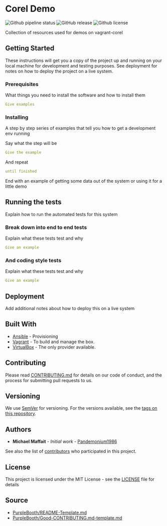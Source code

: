 # Corel Demo

![Github pipeline status](https://github.com/Pandemonium1986/corel-demo/workflows//Molecule%20-%20Branches%20actions/badge.svg)
![GitHub release](https://img.shields.io/github/release/Pandemonium1986/corel-demo.svg?logo=github)
![Github license](https://img.shields.io/github/license/Pandemonium1986/corel-demo.svg?logo=github)

Collection of resources used for demos on vagrant-corel

## Getting Started

These instructions will get you a copy of the project up and running on your local machine for development and testing purposes. See deployment for notes on how to deploy the project on a live system.

### Prerequisites

What things you need to install the software and how to install them

```yaml
Give examples
```

### Installing

A step by step series of examples that tell you how to get a development env running

Say what the step will be

```yaml
Give the example
```

And repeat

```yaml
until finished
```

End with an example of getting some data out of the system or using it for a little demo

## Running the tests

Explain how to run the automated tests for this system

### Break down into end to end tests

Explain what these tests test and why

```yaml
Give an example
```

### And coding style tests

Explain what these tests test and why

```yaml
Give an example
```

## Deployment

Add additional notes about how to deploy this on a live system

## Built With

-   [Ansible](https://docs.ansible.com/ansible/latest/installation_guide/index.html) - Provisioning
-   [Vagrant](https://www.vagrantup.com/downloads.html) - To build and manage the box.
-   [VirtualBox](https://www.virtualbox.org/wiki/Downloads) - The only provider available.

## Contributing

Please read [CONTRIBUTING.md](https://gist.github.com/PurpleBooth/b24679402957c63ec426) for details on our code of conduct, and the process for submitting pull requests to us.

## Versioning

We use [SemVer](http://semver.org/) for versioning. For the versions available, see the [tags on this repository](https://github.com/your/project/tags).

## Authors

-   **Michael Maffait** - _Initial work_ - [Pandemonium1986](https://github.com/Pandemonium1986)

See also the list of [contributors](https://github.com/your/project/contributors) who participated in this project.

## License

This project is licensed under the MIT License - see the [LICENSE](./LICENSE) file for details

## Source

-   [PurpleBooth/README-Template.md](https://gist.githubusercontent.com/PurpleBooth/109311bb0361f32d87a2/raw/8254b53ab8dcb18afc64287aaddd9e5b6059f880/README-Template.md/)
-   [PurpleBooth/Good-CONTRIBUTING.md-template.md](https://gist.github.com/PurpleBooth/b24679402957c63ec426)
